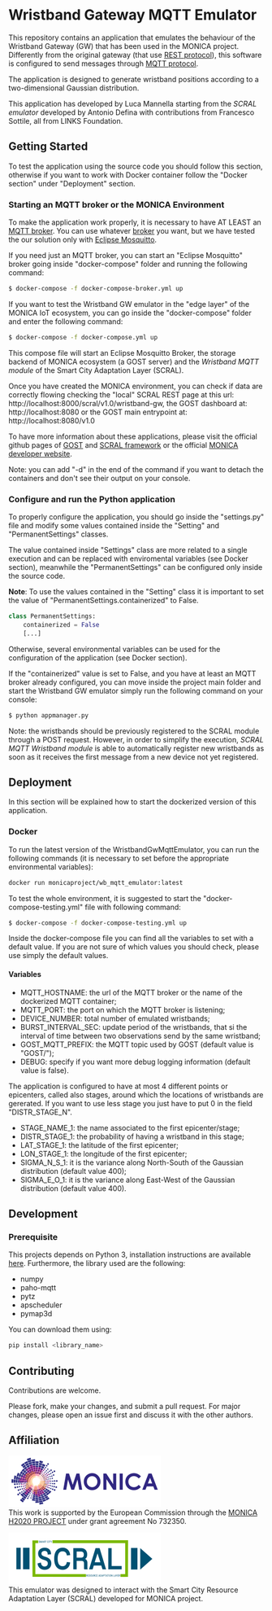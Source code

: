 # Wristband Gateway MQTT Emulator

This repository contains an application that emulates the behaviour of the Wristband Gateway (GW) that has been used in the MONICA project.
Differently from the original gateway
(that use [REST protocol](https://en.wikipedia.org/wiki/Representational_state_transfer)),
this software is configured to send messages through [MQTT protocol](http://mqtt.org/). 

The application is designed to generate wristband positions according to a two-dimensional Gaussian distribution.

This application has developed by Luca Mannella starting from the 
_SCRAL emulator_ developed by Antonio Defina with contributions from Francesco Sottile, all from LINKS Foundation.

## Getting Started
To test the application using the source code you should follow this section, otherwise if you want to work with Docker
container follow the "Docker section" under "Deployment" section.

### Starting an MQTT broker or the MONICA Environment
To make the application work properly, it is necessary to have AT LEAST an
[MQTT broker](https://www.hivemq.com/blog/mqtt-essentials-part-3-client-broker-connection-establishment/).
You can use whatever [broker](https://github.com/mqtt/mqtt.github.io/wiki/brokers) you want, but we have tested
the our solution only with [Eclipse Mosquitto](https://mosquitto.org/).

If you need just an MQTT broker, you can start an "Eclipse Mosquitto" broker going inside "docker-compose" folder
and running the following command:
```bash
$ docker-compose -f docker-compose-broker.yml up
```

If you want to test the Wristband GW emulator in the "edge layer" of the MONICA IoT ecosystem,
you can go inside the "docker-compose" folder and enter the following command:
```bash
$ docker-compose -f docker-compose.yml up
```
This compose file will start an Eclipse Mosquitto Broker, the storage backend of MONICA ecosystem (a GOST server)
and the _Wristband MQTT module_ of the Smart City Adaptation Layer (SCRAL).

Once you have created the MONICA environment, you can check if data are correctly flowing checking the
"local" SCRAL REST page at this url: http://localhost:8000/scral/v1.0/wristband-gw,
the GOST dashboard at: http://localhost:8080 or the GOST main entrypoint at: http://localhost:8080/v1.0

To have more information about these applications, please visit the official github pages of
[GOST](https://github.com/gost/server) and [SCRAL framework](https://github.com/MONICA-Project/WristbandGwMqttEmulator)
or the official [MONICA developer website](https://monica-project.github.io/).

Note: you can add "-d" in the end of the command if you want to detach the containers and don't see their output on
your console.

### Configure and run the Python application 
To properly configure the application, you should go inside the "settings.py" file and modify some values contained
inside the "Setting" and "PermanentSettings" classes.

The value contained inside "Settings" class are more related to a single execution and can be replaced
with enviromental variables (see Docker section), meanwhile the "PermanentSettings" can be configured
only inside the source code.

**Note**: To use the values contained in the "Setting" class it is important to set the value of "PermanentSettings.containerized"
to False.
```Python
class PermanentSettings:
    containerized = False
    [...]
```
Otherwise, several environmental variables can be used for the configuration of the application (see Docker section).

If the "containerized" value is set to False, and you have at least an MQTT broker already configured,
you can move inside the project main folder and start the Wristband GW emulator simply run the following command
on your console:
```bash 
$ python appmanager.py
```

Note: the wristbands should be previously registered to the SCRAL module through a POST request.
However, in order to simplify the execution, _SCRAL MQTT Wristband module_ is able to automatically
register new wristbands as soon as it receives the first message from a new device not yet registered.

## Deployment
In this section will be explained how to start the dockerized version of this application.

### Docker
To run the latest version of the WristbandGwMqttEmulator, you can run the following commands
(it is necessary to set before the appropriate environmental variables):
```bash
docker run monicaproject/wb_mqtt_emulator:latest
```

To test the whole environment, it is suggested to start the "docker-compose-testing.yml" file with following command:
```bash
$ docker-compose -f docker-compose-testing.yml up
```

Inside the docker-compose file you can find all the variables to set with a default value.
If you are not sure of which values you should check, please use simply the default values.

#### Variables
- MQTT_HOSTNAME: the url of the MQTT broker or the name of the dockerized MQTT container;
- MQTT_PORT: the port on which the MQTT broker is listening;
- DEVICE_NUMBER: total number of emulated wristbands;
- BURST_INTERVAL_SEC: update period of the wristbands, that si the interval of time between two observations send by the same wristband;
- GOST_MQTT_PREFIX: the MQTT topic used by GOST (default value is "GOST/");
- DEBUG: specify if you want more debug logging information (default value is false).

The application is configured to have at most 4 different points or epicenters, called also stages, around which the locations of wristbands are gererated.
If you want to use less stage you  just have to put 0 in the field "DISTR_STAGE_N". 
- STAGE_NAME_1: the name associated to the first epicenter/stage;
- DISTR_STAGE_1: the probability of having a wristband in this stage;
- LAT_STAGE_1: the latitude of the first epicenter;
- LON_STAGE_1: the longitude of the first epicenter;
- SIGMA_N_S_1: it is the variance along North-South of the Gaussian distribution (default value 400);
- SIGMA_E_O_1: it is the variance along East-West of the Gaussian distribution (default value 400).

## Development
<!-- Developer instructions. -->

### Prerequisite
This projects depends on Python 3, installation instructions are available [here](https://www.python.org/downloads/).
Furthermore, the library used are the following:
- numpy
- paho-mqtt
- pytz
- apscheduler
- pymap3d

You can download them using:
```bash
pip install <library_name>
```

## Contributing
Contributions are welcome.

Please fork, make your changes, and submit a pull request. For major changes, please open an issue first and discuss it with the other authors.

## Affiliation
![MONICA-Logo](images/monica.png)  
This work is supported by the European Commission through the [MONICA H2020 PROJECT](https://www.monica-project.eu) under grant agreement No 732350.

![SCRAL-Logo](images/SCRAL-Logo-V1.1-reduced.png)<br>
This emulator was designed to interact with the Smart City Resource Adaptation Layer (SCRAL) developed for MONICA project. 
